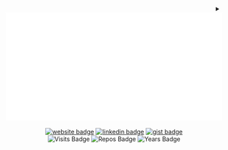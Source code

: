 <!-- Version 1.0.21 -->

<!-- Built Fri Apr 05 2024 21:16:44 GMT+0000 (Coordinated Universal Time) -->

<div align="right">
  <details>
    <summary>
      <div align="center">
        <a href="./dylan.svg?short_path=0" title="Click to View Source">
          <object>
            <img src="dylan.svg" alt="Dylan">
          </object>
        </a>
        <br />
      </div>
    </summary>
    <a href="https://github.dev/dylanlangston/dylanlangston"><img
        src="https://img.shields.io/static/v1?style=for-the-badge&label=&message=View+on+GitHub.dev&color=lightgrey&logo=github"
        alt="Edit on GitHub.dev"></a>
    <a href="https://vscode.dev/github/dylanlangston/dylanlangston"><img
        src="https://img.shields.io/static/v1?style=for-the-badge&label=&message=View+on+VSCode.dev&color=blue&logo=visualstudiocode"
        alt="Open in vscode.dev"></a>
  </details>
</div>

<div align="center">

[![website badge](https://img.shields.io/badge/dylanlangston.com-073642?style=social\&logo=html5)](https://dylanlangston.com)
[![linkedin badge](https://img.shields.io/badge/LinkedIn-073642?style=social\&logo=linkedin)](https://www.linkedin.com/in/dylan-langston/)
[![gist badge](https://img.shields.io/badge/Gist-073642?style=social\&logo=github)](https://gist.github.com/dylanlangston) <br />
![Visits Badge](https://badges.pufler.dev/visits/dylanlangston/dylanlangston)
![Repos Badge](https://badges.pufler.dev/repos/dylanlangston)
![Years Badge](https://badges.pufler.dev/years/dylanlangston)

</div>

